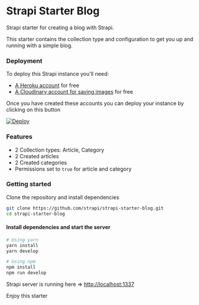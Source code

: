 # Strapi Starter Blog

Strapi starter for creating a blog with Strapi.

This starter contains the collection type and configuration to get you up and running with a simple blog.

### Deployment

To deploy this Strapi instance you'll need:

- [A Heroku account](https://signup.heroku.com/) for free
- [A Cloudinary account for saving images](https://cloudinary.com/users/register/free) for free

Once you have created these accounts you can deploy your instance by clicking on this button

[![Deploy](https://www.herokucdn.com/deploy/button.svg)](https://heroku.com/deploy?template=https://github.com/strapi/strapi-starter-blog)

### Features

  - 2 Collection types: Article, Category
  - 2 Created articles
  - 2 Created categories
  - Permissions set to `true` for article and category

### Getting started

Clone the repository and install dependencies

```bash
git clone https://github.com/strapi/strapi-starter-blog.git
cd strapi-starter-blog
```

#### Install dependencies and start the server

```bash
# Using yarn
yarn install
yarn develop

# Using npm
npm install
npm run develop
```

Strapi server is running here => [http://localhost:1337](http://localhost:1337)

Enjoy this starter

